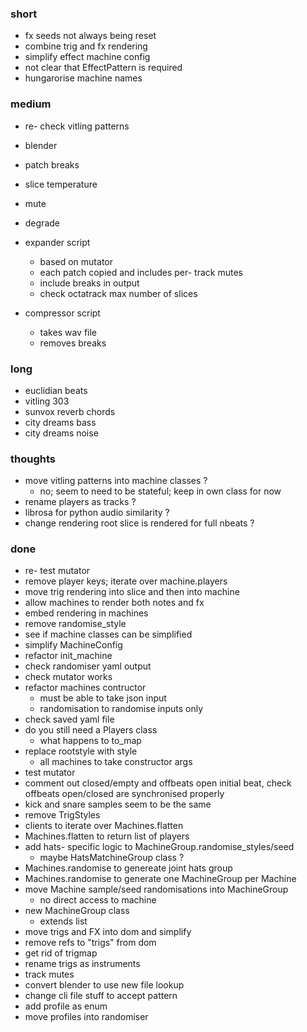 ### short

- fx seeds not always being reset
- combine trig and fx rendering
- simplify effect machine config
- not clear that EffectPattern is required
- hungarorise machine names

### medium

- re- check vitling patterns

- blender
- patch breaks
- slice temperature
- mute
- degrade

- expander script
  - based on mutator
  - each patch copied and includes per- track mutes
  - include breaks in output
  - check octatrack max number of slices
- compressor script
  - takes wav file
  - removes breaks

### long

- euclidian beats
- vitling 303
- sunvox reverb chords
- city dreams bass
- city dreams noise

### thoughts

- move vitling patterns into machine classes ?
  - no; seem to need to be stateful; keep in own class for now
- rename players as tracks  ?
- librosa for python audio similarity ?
- change rendering root slice is rendered for full nbeats ?

### done

- re- test mutator
- remove player keys; iterate over machine.players
- move trig rendering into slice and then into machine 
- allow machines to render both notes and fx
- embed rendering in machines
- remove randomise_style
- see if machine classes can be simplified
- simplify MachineConfig
- refactor init_machine
- check randomiser yaml output
- check mutator works
- refactor machines contructor
  - must be able to take json input
  - randomisation to randomise inputs only
- check saved yaml file
- do you still need a Players class
  - what happens to to_map
- replace rootstyle with style
  - all machines to take constructor args
- test mutator
- comment out closed/empty and offbeats open initial beat, check offbeats open/closed are synchronised properly
- kick and snare samples seem to be the same
- remove TrigStyles
- clients to iterate over Machines.flatten
- Machines.flatten to return list of players
- add hats- specific logic to MachineGroup.randomise_styles/seed
  - maybe HatsMatchineGroup class ?
- Machines.randomise to genereate joint hats group
- Machines.randomise to generate one MachineGroup per Machine
- move Machine sample/seed randomisations into MachineGroup
  - no direct access to machine
- new MachineGroup class 
  - extends list
- move trigs and FX into dom and simplify
- remove refs to "trigs" from dom
- get rid of trigmap
- rename trigs as instruments
- track mutes
- convert blender to use new file lookup
- change cli file stuff to accept pattern
- add profile as enum
- move profiles into randomiser
